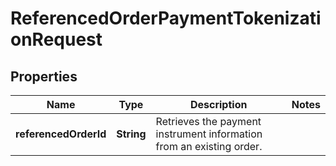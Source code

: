 
# ReferencedOrderPaymentTokenizationRequest

## Properties
Name | Type | Description | Notes
------------ | ------------- | ------------- | -------------
**referencedOrderId** | **String** | Retrieves the payment instrument information from an existing order. | 



